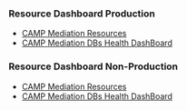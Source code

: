 ### Resource Dashboard Production
- [CAMP Mediation Resources](https://console.cloud.google.com/monitoring/dashboards/builder/3c10457e-85bb-406d-a8c7-8ac6baa617fd;duration=P7D?project=cio-stackdriver-pr-7f46b3&pageState=(%22eventTypes%22:(%22selected%22:%5B%22CLOUD_SQL_STORAGE%22,%22CLOUD_ALERTING_ALERT%22,%22GKE_WORKLOAD_DEPLOYMENT%22%5D)))
- [CAMP Mediation DBs Health DashBoard](https://console.cloud.google.com/monitoring/dashboards/builder/30c1ac7c-b4af-4c3d-90fb-fe8dc42dbf4f?project=cio-stackdriver-pr-7f46b3)

### Resource Dashboard Non-Production
- [CAMP Mediation Resources](https://console.cloud.google.com/monitoring/dashboards/builder/cafac6ab-0b75-4a50-8d1c-400f8eecc5fa;duration=P7D?project=cio-stackdriver-np-b75434&pageState=(%22eventTypes%22:(%22selected%22:%5B%22CLOUD_SQL_STORAGE%22,%22CLOUD_ALERTING_ALERT%22,%22SERVICE_HEALTH_INCIDENT%22%5D)))
- [CAMP Mediation DBs Health DashBoard](https://console.cloud.google.com/monitoring/dashboards/builder/27aa4ac9-f88d-47e3-b22e-c815f8e68108?project=cio-stackdriver-np-b75434)
